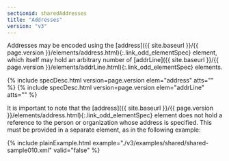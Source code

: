 ```yaml
---
sectionid: sharedAddresses
title: "Addresses"
version: "v3"
---
```




Addresses may be encoded using the [address]({{ site.baseurl }}/{{ page.version }}/elements/address.html){:.link_odd_elementSpec} element, which itself
may hold an arbitrary number of [addrLine]({{ site.baseurl }}/{{ page.version }}/elements/addrLine.html){:.link_odd_elementSpec} elements.



{% include specDesc.html version=page.version elem="address" atts="" %}
{% include specDesc.html version=page.version elem="addrLine" atts="" %}



It is important to note that the [address]({{ site.baseurl }}/{{ page.version }}/elements/address.html){:.link_odd_elementSpec} element does not hold a
reference to the person or organization whose address is specified. This must be provided
in a separate element, as in the following example:

{% include plainExample.html example="./v3/examples/shared/shared-sample010.xml" valid="false" %}

